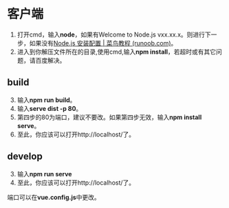# 客户端

1. 打开cmd，输入**node**，如果有Welcome to Node.js vxx.xx.x。则进行下一步，如果没有[Node.js 安装配置 | 菜鸟教程 (runoob.com)](https://www.runoob.com/nodejs/nodejs-install-setup.html)。
2. 进入到你解压文件所在的目录,使用cmd,输入**npm install**，若超时或有其它问题，请百度解决。

## build

3. 输入**npm run build**。
4. 输入**serve dist -p 80**。
5. 第四步的80为端口，建议不要改。如果第四步无效，输入**npm install serve**。
6. 至此，你应该可以打开http://localhost/了。

## develop

3. 输入**npm run serve**
4. 至此，你应该可以打开http://localhost/了。

端口可以在**vue.config.js**中更改。

